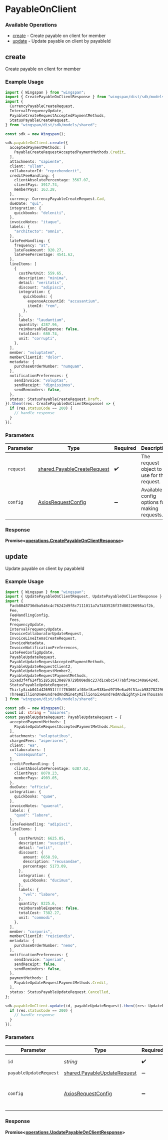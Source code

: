 # PayableOnClient

### Available Operations

* [create](#create) - Create payable on client for member
* [update](#update) - Update payable on client by payableId

## create

Create payable on client for member

### Example Usage

```typescript
import { Wingspan } from "wingspan";
import { CreatePayableOnClientResponse } from "wingspan/dist/sdk/models/operations";
import {
  CurrencyPayableCreateRequest,
  IntervalFrequencyUpdate,
  PayableCreateRequestAcceptedPaymentMethods,
  StatusPayableCreateRequest,
} from "wingspan/dist/sdk/models/shared";

const sdk = new Wingspan();

sdk.payableOnClient.create({
  acceptedPaymentMethods: [
    PayableCreateRequestAcceptedPaymentMethods.Credit,
  ],
  attachments: "sapiente",
  client: "ullam",
  collaboratorId: "reprehenderit",
  creditFeeHandling: {
    clientAbsolutePercentage: 3567.07,
    clientPays: 3917.74,
    memberPays: 163.28,
  },
  currency: CurrencyPayableCreateRequest.Cad,
  dueDate: "qui",
  integration: {
    quickbooks: "deleniti",
  },
  invoiceNotes: "itaque",
  labels: {
    "architecto": "omnis",
  },
  lateFeeHandling: {
    frequency: "at",
    lateFeeAmount: 920.27,
    lateFeePercentage: 4541.62,
  },
  lineItems: [
    {
      costPerUnit: 559.65,
      description: "minima",
      detail: "veritatis",
      discount: "adipisci",
      integration: {
        quickbooks: {
          expenseAccountId: "accusantium",
          itemId: "rem",
        },
      },
      labels: "laudantium",
      quantity: 4287.96,
      reimbursableExpense: false,
      totalCost: 680.74,
      unit: "corrupti",
    },
  ],
  member: "voluptatem",
  memberClientId: "dolor",
  metadata: {
    purchaseOrderNumber: "numquam",
  },
  notificationPreferences: {
    sendInvoice: "voluptas",
    sendReceipt: "dignissimos",
    sendReminders: false,
  },
  status: StatusPayableCreateRequest.Draft,
}).then((res: CreatePayableOnClientResponse) => {
  if (res.statusCode == 200) {
    // handle response
  }
});
```

### Parameters

| Parameter                                                                  | Type                                                                       | Required                                                                   | Description                                                                |
| -------------------------------------------------------------------------- | -------------------------------------------------------------------------- | -------------------------------------------------------------------------- | -------------------------------------------------------------------------- |
| `request`                                                                  | [shared.PayableCreateRequest](../../models/shared/payablecreaterequest.md) | :heavy_check_mark:                                                         | The request object to use for the request.                                 |
| `config`                                                                   | [AxiosRequestConfig](https://axios-http.com/docs/req_config)               | :heavy_minus_sign:                                                         | Available config options for making requests.                              |


### Response

**Promise<[operations.CreatePayableOnClientResponse](../../models/operations/createpayableonclientresponse.md)>**


## update

Update payable on client by payableId

### Example Usage

```typescript
import { Wingspan } from "wingspan";
import { UpdatePayableOnClientRequest, UpdatePayableOnClientResponse } from "wingspan/dist/sdk/models/operations";
import {
  Facb8048736dba546c4c76242d9f8c7111011a7a7483528f37d80226698a1f2b,
  Fee,
  FeeHandlingConfig,
  Fees,
  FrequencyUpdate,
  IntervalFrequencyUpdate,
  InvoiceCollaboratorUpdateRequest,
  InvoiceLineItemsCreateRequest,
  InvoiceMetadata,
  InvoiceNotificationPreferences,
  LateFeeConfigUpdate,
  PayableUpdateRequest,
  PayableUpdateRequestAcceptedPaymentMethods,
  PayableUpdateRequestClient2,
  PayableUpdateRequestMember2,
  PayableUpdateRequestPaymentMethods,
  Sixad3f4f624fb518510130e879729b00ed8c237d1cebc5477abf34ac340a6424d,
  StatusPayableUpdateRequest,
  ThirtySixb041d426951ffff76360faf03ef8ae938bed9739e6ad9f51acb982782296a2,
  ThreeBillionOneHundredAndNinetyMillionSixHundredAndEightyFiveThousandEightHundredAndThirtyTwoa4970525ea5b0803efff0b36a0202062e1fd8a0bc187acbe156461,
} from "wingspan/dist/sdk/models/shared";

const sdk = new Wingspan();
const id: string = "maiores";
const payableUpdateRequest: PayableUpdateRequest = {
  acceptedPaymentMethods: [
    PayableUpdateRequestAcceptedPaymentMethods.Manual,
  ],
  attachments: "voluptatibus",
  chargedFees: "asperiores",
  client: "ea",
  collaborators: [
    "consequuntur",
  ],
  creditFeeHandling: {
    clientAbsolutePercentage: 6387.62,
    clientPays: 8070.23,
    memberPays: 4903.05,
  },
  dueDate: "officia",
  integration: {
    quickbooks: "quae",
  },
  invoiceNotes: "quaerat",
  labels: {
    "quod": "labore",
  },
  lateFeeHandling: "adipisci",
  lineItems: [
    {
      costPerUnit: 6625.05,
      description: "suscipit",
      detail: "velit",
      discount: {
        amount: 6658.59,
        description: "recusandae",
        percentage: 5173.09,
      },
      integration: {
        quickbooks: "ducimus",
      },
      labels: {
        "vel": "labore",
      },
      quantity: 8225.6,
      reimbursableExpense: false,
      totalCost: 7382.27,
      unit: "commodi",
    },
  ],
  member: "corporis",
  memberClientId: "reiciendis",
  metadata: {
    purchaseOrderNumber: "nemo",
  },
  notificationPreferences: {
    sendInvoice: "aperiam",
    sendReceipt: false,
    sendReminders: false,
  },
  paymentMethods: [
    PayableUpdateRequestPaymentMethods.Credit,
  ],
  status: StatusPayableUpdateRequest.Cancelled,
};

sdk.payableOnClient.update(id, payableUpdateRequest).then((res: UpdatePayableOnClientResponse) => {
  if (res.statusCode == 200) {
    // handle response
  }
});
```

### Parameters

| Parameter                                                                  | Type                                                                       | Required                                                                   | Description                                                                |
| -------------------------------------------------------------------------- | -------------------------------------------------------------------------- | -------------------------------------------------------------------------- | -------------------------------------------------------------------------- |
| `id`                                                                       | *string*                                                                   | :heavy_check_mark:                                                         | Unique identifier                                                          |
| `payableUpdateRequest`                                                     | [shared.PayableUpdateRequest](../../models/shared/payableupdaterequest.md) | :heavy_minus_sign:                                                         | N/A                                                                        |
| `config`                                                                   | [AxiosRequestConfig](https://axios-http.com/docs/req_config)               | :heavy_minus_sign:                                                         | Available config options for making requests.                              |


### Response

**Promise<[operations.UpdatePayableOnClientResponse](../../models/operations/updatepayableonclientresponse.md)>**

